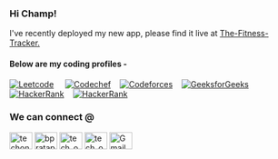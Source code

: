 ### Hi Champ!

I've recently deployed my new app, please find it live at [The-Fitness-Tracker.](https://kk-fitness-tracker.web.app/ "Fitness-Tracker")

#### Below are my coding profiles -

<!-- ![Lines of code](https://img.shields.io/badge/Hello%20World%20to%20-2124786++%20Lines%20of%20code-blue) -->

[![Leetcode](https://img.shields.io/badge/Leetcode-1596-brightgreen)](https://leetcode.com/kkpareek/)&nbsp;&nbsp;&nbsp;&nbsp;
[![Codechef](https://cp-logo.vercel.app/codechef/kkpareek)](https://www.codechef.com/users/kkpareek)&nbsp;&nbsp;&nbsp;
[![Codeforces](https://cp-logo.vercel.app/codeforces/kkpareek)](https://codeforces.com/profile/kkpareek)&nbsp;&nbsp;&nbsp;
[![GeeksforGeeks](https://img.shields.io/badge/GeeksforGeeks-1668-brightgreen)](https://auth.geeksforgeeks.org/user/kkpareek/practice/)&nbsp;&nbsp;&nbsp;
[![HackerRank](https://img.shields.io/badge/HackerRank-6🌟-brightgreen)](https://hackerrank.com/kkpareek)&nbsp;&nbsp;&nbsp;
[![HackerRank](https://img.shields.io/badge/HackerEarth-Profile-brightgreen)](https://hackerearth.com/@kkpareek)&nbsp;&nbsp;&nbsp;

<!-- #### I've learnt writing code in following languages:
<img width="40" src="https://cdn.jsdelivr.net/gh/devicons/devicon/icons/c/c-line.svg" />   <img width="40"  src="https://cdn.jsdelivr.net/gh/devicons/devicon/icons/cplusplus/cplusplus-line.svg" />  <img width="40" src="https://cdn.jsdelivr.net/gh/devicons/devicon/icons/java/java-original-wordmark.svg" />  <img width="40" src="https://cdn.jsdelivr.net/gh/devicons/devicon/icons/python/python-original-wordmark.svg" /> -->

<!-- #### I'm confident with:
| Domain  | Skills  |
| ------------ | ------------ |
| Frontend  | `Angular`  |
|  Backend | `Java`  `SpringBoot`  |
|  Database | `MySQL` `MongoDB`  | -->


<h3 align="left">We can connect @</h3>
<p align="left">
<a href="https://twitter.com/kkpareek__" target="blank"><img align="center" src="https://raw.githubusercontent.com/rahuldkjain/github-profile-readme-generator/master/src/images/icons/Social/twitter.svg" alt="techonair1" height="30" width="40" /></a>
<a href="https://linkedin.com/in/kk-pareek" target="blank"><img align="center" src="https://raw.githubusercontent.com/rahuldkjain/github-profile-readme-generator/master/src/images/icons/Social/linked-in-alt.svg" alt="bpratap55" height="30" width="40" /></a>
<a href="https://instagram.com/k.k.pareek" target="blank"><img align="center" src="https://raw.githubusercontent.com/rahuldkjain/github-profile-readme-generator/master/src/images/icons/Social/instagram.svg" alt="tech_on_air" height="30" width="40" /></a>
<a href="https://stackoverflow.com/users/13401307/kkpareek" target="blank"><img align="center" src="https://cdn.svgporn.com/logos/stackoverflow-icon.svg" alt="tech_on_air" height="30" width="40" /></a>
<a href="mailto:k.k.pareek18@gmail.com"><img align="center" src="https://github.com/TheDudeThatCode/TheDudeThatCode/blob/master/Assets/Gmail.svg" alt="Gmail logo" height="30" width="40" /></a>
</p>
